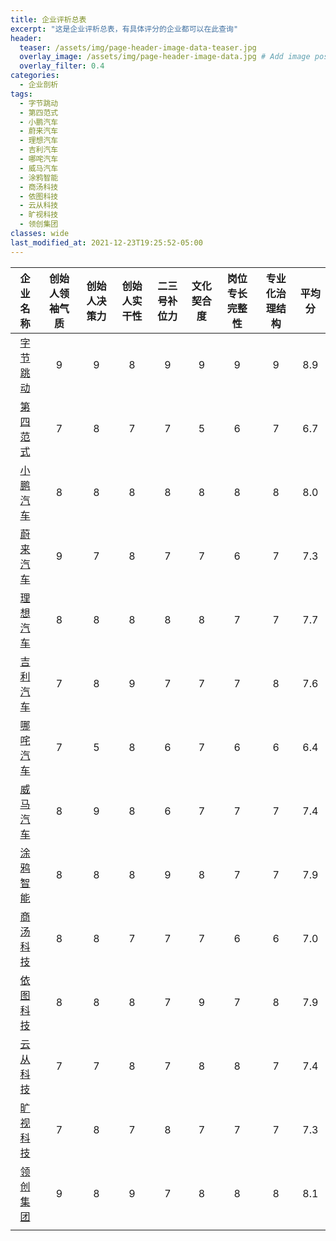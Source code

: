 ```yaml
---
title: 企业评析总表
excerpt: "这是企业评析总表，有具体评分的企业都可以在此查询"
header:
  teaser: /assets/img/page-header-image-data-teaser.jpg
  overlay_image: /assets/img/page-header-image-data.jpg # Add image post (optional)
  overlay_filter: 0.4
categories:
  - 企业剖析
tags: 
  - 字节跳动
  - 第四范式
  - 小鹏汽车
  - 蔚来汽车
  - 理想汽车
  - 吉利汽车
  - 哪咤汽车
  - 威马汽车
  - 涂鸦智能
  - 商汤科技
  - 依图科技
  - 云从科技
  - 旷视科技
  - 领创集团 
classes: wide
last_modified_at: 2021-12-23T19:25:52-05:00
---
```


| 企业名称 | 创始人领袖气质 | 创始人决策力 | 创始人实干性 | 二三号补位力 | 文化契合度 | 岗位专长完整性 | 专业化治理结构 | 平均分 |
| :----------------------------------------------------------: | :------------: | :----------: | :----------: | :----------: | :--------: | :------------: | :------------: | :----: |
| [字节跳动](https://facereader.witbacon.com/docs/%E9%98%85%E7%9B%B8%E8%AF%86%E4%BA%BA/%E4%BC%81%E4%B8%9A%E5%89%96%E6%9E%90/tmt/TMT-dancebyte/) |       9        |      9       |      8       |      9       |     9      |       9        |       9        |  8.9   |
| [第四范式](https://facereader.witbacon.com/docs/%E9%98%85%E7%9B%B8%E8%AF%86%E4%BA%BA/%E4%BC%81%E4%B8%9A%E5%89%96%E6%9E%90/ai/AI-4Paradigm(2)/) |       7        |      8       |      7       |      7       |     5      |       6        |       7        |  6.7   |
| [小鹏汽车](https://facereader.witbacon.com/docs/%E9%98%85%E7%9B%B8%E8%AF%86%E4%BA%BA/%E4%BC%81%E4%B8%9A%E5%89%96%E6%9E%90/%E6%96%B0%E8%83%BD%E6%BA%90%E6%B1%BD%E8%BD%A6/NEV-Xiaopeng/) |       8        |      8       |      8       |      8       |     8      |       8        |       8        |  8.0   |
| [蔚来汽车](https://facereader.witbacon.com/docs/%E9%98%85%E7%9B%B8%E8%AF%86%E4%BA%BA/%E4%BC%81%E4%B8%9A%E5%89%96%E6%9E%90/%E6%96%B0%E8%83%BD%E6%BA%90%E6%B1%BD%E8%BD%A6/NEV-nio/) |       9        |      7       |      8       |      7       |     7      |       6        |       7        |  7.3   |
| [理想汽车](https://facereader.witbacon.com/docs/%E9%98%85%E7%9B%B8%E8%AF%86%E4%BA%BA/%E4%BC%81%E4%B8%9A%E5%89%96%E6%9E%90/%E6%96%B0%E8%83%BD%E6%BA%90%E6%B1%BD%E8%BD%A6/NEV-lixiang/) |       8        |      8       |      8       |      8       |     8      |       7        |       7        |  7.7   |
| [吉利汽车](https://facereader.witbacon.com/docs/%E9%98%85%E7%9B%B8%E8%AF%86%E4%BA%BA/%E4%BC%81%E4%B8%9A%E5%89%96%E6%9E%90/%E6%96%B0%E8%83%BD%E6%BA%90%E6%B1%BD%E8%BD%A6/NEV-Geelyauto/) |       7        |      8       |      9       |      7       |     7      |       7        |       8        |  7.6   |
| [哪咤汽车](https://facereader.witbacon.com/docs/%E9%98%85%E7%9B%B8%E8%AF%86%E4%BA%BA/%E4%BC%81%E4%B8%9A%E5%89%96%E6%9E%90/%E6%96%B0%E8%83%BD%E6%BA%90%E6%B1%BD%E8%BD%A6/NEV-hozonauto-wmmotor/) |       7        |      5       |      8       |      6       |     7      |       6        |       6        |  6.4   |
| [威马汽车](https://facereader.witbacon.com/docs/%E9%98%85%E7%9B%B8%E8%AF%86%E4%BA%BA/%E4%BC%81%E4%B8%9A%E5%89%96%E6%9E%90/%E6%96%B0%E8%83%BD%E6%BA%90%E6%B1%BD%E8%BD%A6/NEV-hozonauto-wmmotor/) |       8        |      9       |      8       |      6       |     7      |       7        |       7        |  7.4   |
| [涂鸦智能](https://facereader.witbacon.com/docs/%E9%98%85%E7%9B%B8%E8%AF%86%E4%BA%BA/%E4%BC%81%E4%B8%9A%E5%89%96%E6%9E%90/ai/AI-Tuya/) |       8        |      8       |      8       |      9       |     8      |       7        |       7        |  7.9   |
| [商汤科技](https://facereader.witbacon.com/docs/%E9%98%85%E7%9B%B8%E8%AF%86%E4%BA%BA/%E4%BC%81%E4%B8%9A%E5%89%96%E6%9E%90/ai/AI-sensetime/) |       8        |      8       |      7       |      7       |     7      |       6        |       6        |  7.0   |
| [依图科技](https://facereader.witbacon.com/docs/%E9%98%85%E7%9B%B8%E8%AF%86%E4%BA%BA/%E4%BC%81%E4%B8%9A%E5%89%96%E6%9E%90/ai/AI-yitu/) |       8        |      8       |      8       |      7       |     9      |       7        |       8        |  7.9   |
| [云从科技](https://facereader.witbacon.com/docs/%E9%98%85%E7%9B%B8%E8%AF%86%E4%BA%BA/%E4%BC%81%E4%B8%9A%E5%89%96%E6%9E%90/ai/AI-yuncong/) |       7        |      7       |      8       |      7       |     8      |       8        |       7        |  7.4   |
| [旷视科技](https://facereader.witbacon.com/docs/%E9%98%85%E7%9B%B8%E8%AF%86%E4%BA%BA/%E4%BC%81%E4%B8%9A%E5%89%96%E6%9E%90/ai/AI-kuangshi/) |       7        |      8       |      7       |      8       |     7      |       7        |       7        |  7.3   |
| [领创集团](https://facereader.witbacon.com/docs/%E9%98%85%E7%9B%B8%E8%AF%86%E4%BA%BA/%E4%BC%81%E4%B8%9A%E5%89%96%E6%9E%90/ai/AI-advancegroup-2/) |       9        |      8       |      9       |      7       |     8      |       8        |       8        |  8.1   |
|                                                              |                |              |              |              |            |                |                |        |
